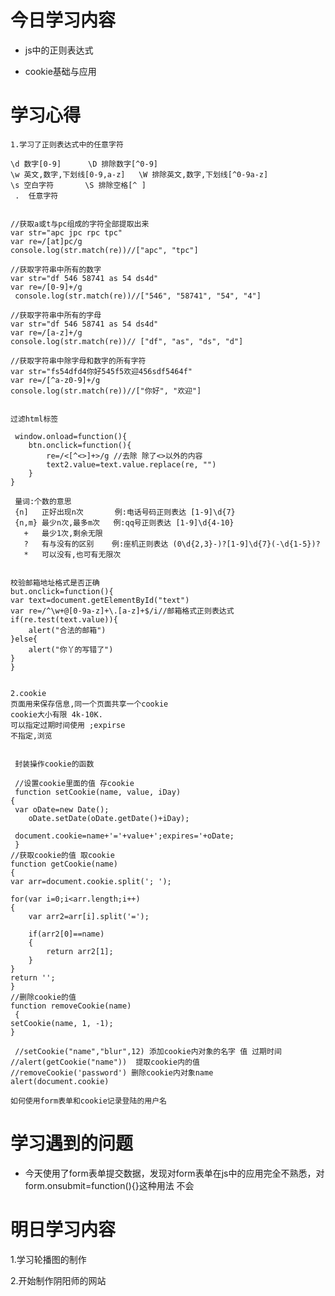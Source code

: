 # 今日学习内容

* js中的正则表达式

* cookie基础与应用

# 学习心得

    1.学习了正则表达式中的任意字符
  
    \d 数字[0-9]      \D 排除数字[^0-9] 
    \w 英文,数字,下划线[0-9,a-z]   \W 排除英文,数字,下划线[^0-9a-z]
    \s 空白字符       \S 排除空格[^ ]
     .  任意字符
     
     
    //获取a或t与pc组成的字符全部提取出来
    var str="apc jpc rpc tpc"
    var re=/[at]pc/g
    console.log(str.match(re))//["apc", "tpc"]

    //获取字符串中所有的数字
    var str="df 546 58741 as 54 ds4d"
    var re=/[0-9]+/g
     console.log(str.match(re))//["546", "58741", "54", "4"]

    //获取字符串中所有的字母
    var str="df 546 58741 as 54 ds4d"
    var re=/[a-z]+/g
    console.log(str.match(re))// ["df", "as", "ds", "d"]

    //获取字符串中除字母和数字的所有字符
    var str="fs54dfd4你好545f5欢迎456sdf5464f"
    var re=/[^a-z0-9]+/g
    console.log(str.match(re))//["你好", "欢迎"]


    过滤html标签
    
     window.onload=function(){
        btn.onclick=function(){
            re=/<[^<>]+>/g //去除 除了<>以外的内容
            text2.value=text.value.replace(re, "")
        }
    }
    
     量词:个数的意思
     {n]   正好出现n次       例:电话号码正则表达 [1-9]\d{7}
     {n,m} 最少n次,最多m次   例:qq号正则表达 [1-9]\d{4-10}
       +   最少1次,剩余无限
       ?   有与没有的区别    例:座机正则表达 (0\d{2,3}-)?[1-9]\d{7}(-\d{1-5})?
       *   可以没有,也可有无限次


    校验邮箱地址格式是否正确
    but.onclick=function(){
    var text=document.getElementById("text")    
    var re=/^\w+@[0-9a-z]+\.[a-z]+$/i//邮箱格式正则表达式
    if(re.test(text.value)){
        alert("合法的邮箱")
    }else{
        alert("你丫的写错了")
    }
    }


    2.cookie
    页面用来保存信息,同一个页面共享一个cookie
    cookie大小有限 4k-10K.
    可以指定过期时间使用 ;expirse
    不指定,浏览
    
    
     封装操作cookie的函数
    
     //设置cookie里面的值 存cookie
     function setCookie(name, value, iDay)
    {
	 var oDate=new Date();
    	oDate.setDate(oDate.getDate()+iDay);
	
	 document.cookie=name+'='+value+';expires='+oDate;
     }
    //获取cookie的值 取cookie
    function getCookie(name)
    {
	var arr=document.cookie.split('; ');
	
	for(var i=0;i<arr.length;i++)
	{
		var arr2=arr[i].split('=');
		
		if(arr2[0]==name)
		{
			return arr2[1];
		}
	}
	return '';
    }
    //删除cookie的值
    function removeCookie(name)
     {
	setCookie(name, 1, -1);
    }
  
     //setCookie("name","blur",12) 添加cookie内对象的名字 值 过期时间 
    //alert(getCookie("name"))  提取cookie内的值
    //removeCookie('password') 删除cookie内对象name
    alert(document.cookie)
    
    如何使用form表单和cookie记录登陆的用户名
    

# 学习遇到的问题

* 今天使用了form表单提交数据，发现对form表单在js中的应用完全不熟悉，对 form.onsubmit=function(){}这种用法 不会

# 明日学习内容

1.学习轮播图的制作

2.开始制作阴阳师的网站